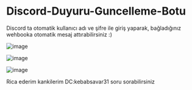 # Discord-Duyuru-Guncelleme-Botu
Discord ta otomatik kullanıcı adı ve şifre ile giriş yaparak, bağladığınız wehbooka otomatik mesaj attırabilirsiniz :)

![image](https://github.com/user-attachments/assets/539a4d07-08a9-4472-932d-4cd23b7817f6)

![image](https://github.com/user-attachments/assets/76fb152b-2140-4ae1-8afe-57866a4e584b)

![image](https://github.com/user-attachments/assets/ac1abd71-dcb5-4ce0-8df0-0fab6617d974)

Rica ederim kankilerim DC:kebabsavar31 soru sorabilirsiniz 
